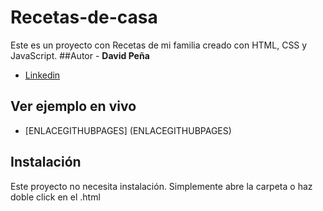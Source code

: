 # Recetas-de-casa
Este es un proyecto con Recetas de mi familia creado con HTML, CSS y JavaScript.
##Autor -
**David Peña**
* [Linkedin](https://www.linkedin.com/in/davidpedem/)

## Ver ejemplo en vivo
- [ENLACEGITHUBPAGES] (ENLACEGITHUBPAGES)

## Instalación
Este proyecto no necesita instalación. Simplemente abre la carpeta o haz doble click en el .html
